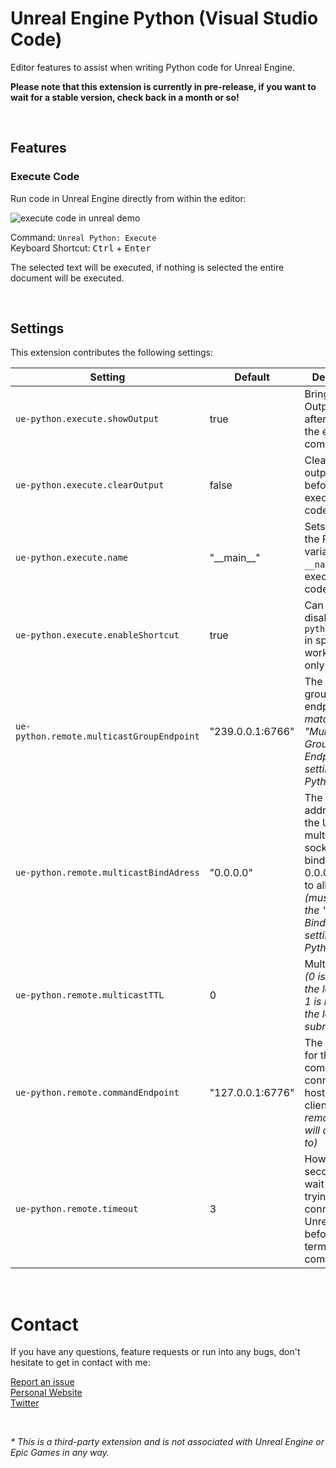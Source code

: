 # Unreal Engine Python (Visual Studio Code)

Editor features to assist when writing Python code for Unreal Engine.

**Please note that this extension is currently in pre-release, if you want to wait for a stable version, check back in a month or so!**

<br>

## Features

### Execute Code

Run code in Unreal Engine directly from within the editor:

![execute code in unreal demo](https://github.com/nils-soderman/vscode-unreal-python/blob/main/media/demo/demo-exec.gif?raw=true)

Command: `Unreal Python: Execute` <br>
Keyboard Shortcut: <kbd>Ctrl</kbd> + <kbd>Enter</kbd>

The selected text will be executed, if nothing is selected the entire document will be executed.

<br>

## Settings

This extension contributes the following settings:

| Setting  | Default | Description |
| --- | --- | --- |
| `ue-python.execute.showOutput` | true | Bring up the Output log after running the execute command. |
| `ue-python.execute.clearOutput` | false | Clear the output log before executing the code. |
| `ue-python.execute.name` | "\_\_main\_\_" | Sets value of the Python variable `__name__` while executing code |
| `ue-python.execute.enableShortcut` | true | Can be used to disable `ue-python.execute` in spesific workspaces only |
| `ue-python.remote.multicastGroupEndpoint` | "239.0.0.1:6766" | The multicast group endpoint _(must match the \"Multicast Group Endpoint\" setting in the Python plugin)_ |
| `ue-python.remote.multicastBindAdress` | "0.0.0.0" | The adapter address that the UDP multicast socket should bind to, or 0.0.0.0 to bind to all adapters _(must match the \"Multicast Bind Address\" setting in the Python plugin)_ |
| `ue-python.remote.multicastTTL` | 0 | Multicast TTL _(0 is limited to the local host, 1 is limited to the local subnet)_ |
| `ue-python.remote.commandEndpoint` | "127.0.0.1:6776" | The endpoint for the TCP command connection hosted by this client _(that the remote client will connect to)_ |
| `ue-python.remote.timeout` | 3 | How many seconds to wait while trying to connect to Unreal Engine before terminating the command |

<br>

# Contact
If you have any questions, feature requests or run into any bugs, don't hesitate to get in contact with me:

[Report an issue](https://github.com/nils-soderman/vscode-unreal-python/issues "Report a bug on the GitHub repository")<br>
[Personal Website](https://nilssoderman.com)<br>
[Twitter](https://twitter.com/nilssoderman "@nilssoderman")

<br>

_* This is a third-party extension and is not associated with Unreal Engine or Epic Games in any way._
